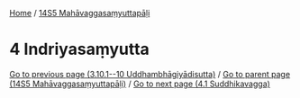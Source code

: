 
[Home](/) / [14S5 Mahāvaggasaṃyuttapāḷi](../14S5.md)

# 4 Indriyasaṃyutta


[Go to previous page (3.10.1--10 Uddhambhāgiyādisutta)](3/3.10/3.10.1--10.md) / [Go to parent page (14S5 Mahāvaggasaṃyuttapāḷi)](0.md) / [Go to next page (4.1 Suddhikavagga)](4/4.1.md)


